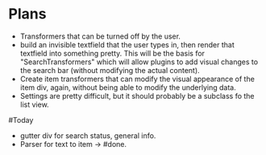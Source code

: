 # Plans

- Transformers that can be turned off by the user.
- build an invisible textfield that the user types in, then render that textfield into something pretty. This will be the basis for "SearchTransformers" which will allow plugins to add visual changes to the search bar (without modifying the actual content).
- Create item transformers that can modify the visual appearance of the item div, again, without being able to modify the underlying data.
- Settings are pretty difficult, but it should probably be a subclass fo the list view.

#Today

- gutter div for search status, general info.
- Parser for text to item -> #done.
